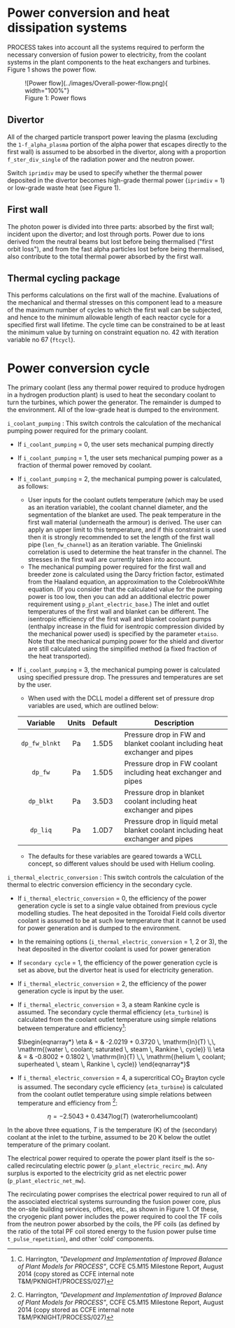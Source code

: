 # Power conversion and heat dissipation systems

PROCESS takes into account all the systems required to perform the necessary conversion of fusion 
power to electricity, from the coolant systems in the plant components to the heat exchangers and 
turbines. Figure 1 shows the power flow. 

<figure markdown>
![Power flow](../images/Overall-power-flow.png){ width="100%"}
<figcaption>Figure 1: Power flows</figcaption>
</figure>

## Divertor

All of the charged particle transport power leaving the plasma (excluding the `1-f_alpha_plasma` portion of 
the alpha power that escapes directly to the first wall) is assumed to be absorbed in the divertor, 
along with a proportion `f_ster_div_single` of the radiation power and the neutron power.

Switch `iprimdiv` may be used to specify whether the thermal power deposited in the divertor becomes 
high-grade thermal power (`iprimdiv` = 1) or low-grade waste heat (see Figure 1).

## First wall

The photon power is divided into three parts: absorbed by the first wall; incident upon the divertor; 
and lost through ports. Power due to ions derived from the neutral beams but lost before being 
thermalised ("first orbit loss"), and from the fast alpha particles lost before being thermalised, 
also contribute to the total thermal power absorbed by the first wall.

## Thermal cycling package

This performs calculations on the first wall of the machine. Evaluations of the mechanical and 
thermal stresses on this component lead to a measure of the maximum number of cycles to which the 
first wall can be subjected, and hence to the minimum allowable length of each reactor cycle for a 
specified first wall lifetime. The cycle time can be constrained to be at least the minimum value 
by turning on constraint equation no. 42 with iteration variable no 67 (`ftcycl`).

# Power conversion cycle

The primary coolant (less any thermal power required to produce hydrogen in a hydrogen production 
plant) is used to heat the secondary coolant to turn the turbines, which power the generator. The 
remainder is dumped to the environment. All of the low-grade heat is dumped to the environment.

`i_coolant_pumping` : This switch controls the calculation of the mechanical pumping power required 
for the primary coolant.

  - If `i_coolant_pumping` = 0, the user sets mechanical pumping directly
  - If `i_coolant_pumping` = 1, the user sets mechanical pumping power as a fraction of thermal power removed by coolant.
  - If `i_coolant_pumping` = 2, the mechanical pumping power is calculated, as follows:
    - User inputs for the coolant outlets temperature (which may be used as an iteration variable), 
      the coolant channel diameter, and the segmentation of the blanket are used. The peak temperature 
      in the first wall material (underneath the armour) is derived. The user can apply an upper limit 
      to this temperature, and if this constraint is used then it is strongly recommended to set the 
      length of the first wall pipe (`len_fw_channel`) as an iteration variable. The Gnielinski 
      correlation is used to determine the heat transfer in the channel. The stresses in the first 
      wall are currently taken into account.
    - The mechanical pumping power required for the first wall and breeder zone is calculated using 
      the Darcy friction factor, estimated from the Haaland equation, an approximation to the 
      ColebrookWhite equation. (If you consider that the calculated value for the pumping power is 
      too low, then you can add an additional electric power requirement using `p_plant_electric_base`.) The inlet and outlet temperatures 
      of the first wall and blanket can be different. The isentropic efficiency of the first wall and 
      blanket coolant pumps (enthalpy increase in the fluid for isentropic compression divided by the 
      mechanical power used) is specified by the parameter `etaiso`. Note that the mechanical pumping 
      power for the shield and divertor are still calculated using the simplified method (a fixed 
      fraction of the heat transported).
  - If `i_coolant_pumping` = 3, the mechanical pumping power is calculated using specified pressure drop. 
    The pressures and temperatures are set by the user.
      - When used with the DCLL model a different set of pressure drop variables are used, which are outlined below:

    |   Variable    | Units | Default | Description                                                                      |
    | :----------:  | :---: | ------- | -------------------------------------------------------------------------------- |
    | `dp_fw_blnkt` |  Pa   | 1.5D5   | Pressure drop in FW and blanket coolant including heat exchanger and pipes       |
    | `dp_fw`       |  Pa   | 1.5D5   | Pressure drop in FW coolant including heat exchanger and pipes                   |
    | `dp_blkt`     |  Pa   | 3.5D3   | Pressure drop in blanket coolant including heat exchanger and pipes              |
    | `dp_liq`      |  Pa   | 1.0D7   | Pressure drop in liquid metal blanket coolant including heat exchanger and pipes |

     - The defaults for these variables are geared towards a WCLL concept, so different values should be used with Helium cooling.

`i_thermal_electric_conversion` : This switch controls the calculation of the thermal to electric conversion 
efficiency in the secondary cycle.

  - If `i_thermal_electric_conversion` = 0, the efficiency of the power generation cycle is set to a single value 
    obtained from previous cycle modelling studies. The heat deposited in the Toroidal Field coils 
    divertor coolant is assumed to be at such low temperature that it cannot be used for power 
    generation and is dumped to the environment.
  - In the remaining options (`i_thermal_electric_conversion` = 1, 2 or 3), the heat deposited in the divertor 
    coolant is used for power generation
  - If `secondary cycle` = 1, the efficiency of the power generation cycle is set as above, but the 
    divertor heat is used for electricity generation.
  - If `i_thermal_electric_conversion` = 2, the efficiency of the power generation cycle is input by the user.
  - If `i_thermal_electric_conversion` = 3, a steam Rankine cycle is assumed. The secondary cycle thermal 
    efficiency (`eta_turbine`) is calculated from the coolant outlet temperature using simple relations 
    between temperature and efficiency[^1]:

    $\begin{eqnarray*}
    \eta & = & -2.0219 + 0.3720 \, \mathrm{ln}(T) \,\, \mathrm{(water \, coolant; saturated \, steam \, Rankine \, cycle)} \\
    \eta & = & -0.8002 + 0.1802 \, \mathrm{ln}(T) \,\, \mathrm{(helium \, coolant; superheated \, steam \, Rankine \, cycle)}
    \end{eqnarray*}$

  - If `i_thermal_electric_conversion` = 4, a supercritical CO$_2$ Brayton cycle is assumed. The secondary cycle 
    efficiency (`eta_turbine`) is calculated from the coolant outlet temperature using simple relations 
    between temperature and efficiency from [^1]:

    $$
    \eta = -2.5043 + 0.4347 \mathrm{log}(T) \,\, \mathrm{(water or helium coolant)}
    $$

In the above three equations, *T* is the temperature (K) of the (secondary) coolant at the inlet 
to the turbine, assumed to be 20 K below the outlet temperature of the primary coolant.

The electrical power required to operate the power plant itself is the so-called recirculating 
electric power (`p_plant_electric_recirc_mw`). Any surplus is exported to the electricity grid as net electric 
power (`p_plant_electric_net_mw`).

The recirculating power comprises the electrical power required to run all of the associated 
electrical systems surrounding the fusion power core, plus the on-site building services, offices, 
etc., as shown in Figure 1. Of these, the cryogenic plant power includes the power required to cool 
the TF coils from the neutron power absorbed by the coils, the PF coils (as defined by the ratio of 
the total PF coil stored energy to the fusion power pulse time `t_pulse_repetition`), and other 'cold' components.

[^1]: C. Harrington, *"Development and Implementation of Improved Balance of Plant Models for PROCESS"*, CCFE C5.M15 Milestone Report, August 2014 (copy stored as CCFE internal note T&M/PKNIGHT/PROCESS/027)
